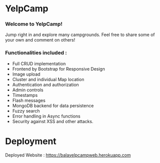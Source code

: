 # YelpCamp

### Welcome to YelpCamp!
Jump right in and explore many campgrounds.
Feel free to share some of your own and comment on others!

### Functionalities included :
- Full CRUD implementation
- Frontend by Bootstrap for Responsive Design
- Image upload
- Cluster and individual Map location
- Authentication and authorization 
- Admin controls
- Timestamps
- Flash messages
- MongoDB backend for data persistence
- Fuzzy search
- Error handling in Async functions
- Security against XSS and other attacks.  

# Deployment

Deployed Website : https://balayelpcampweb.herokuapp.com

